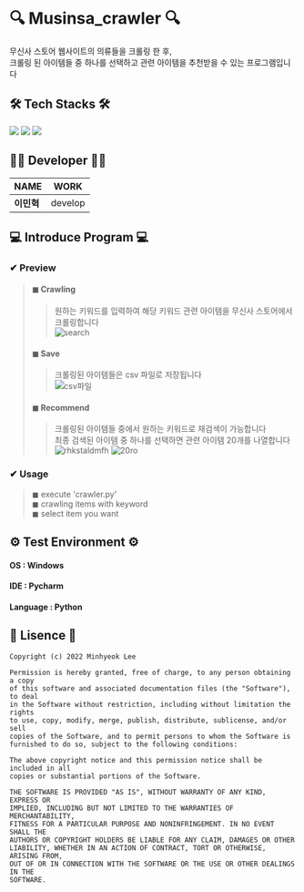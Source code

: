 # 🔍 Musinsa_crawler 🔍  
무신사 스토어 웹사이트의 의류들을 크롤링 한 후,  
크롤링 된 아이템들 중 하나를 선택하고 관련 아이템을 추천받을 수 있는 프로그램입니다

## 🛠 Tech Stacks 🛠
<img src="https://img.shields.io/badge/python-3776AB?style=for-the-badge&logo=python&logoColor=white"/> <img src="https://img.shields.io/badge/selenium-43B02A?style=for-the-badge&logo=selenium&logoColor=white"/> <img src="https://img.shields.io/badge/pandas-150458?style=for-the-badge&logo=pandas&logoColor=white"/>

## 👨‍💼 Developer 👨‍💼
NAME | WORK
--- | --- |
**이민혁** | develop

## 💻 Introduce Program 💻

### ✔ Preview

> #### ◼ Crawling
>> 원하는 키워드를 입력하여 해당 키워드 관련 아이템을 무신사 스토어에서 크롤링합니다  
>> ![search](https://user-images.githubusercontent.com/88527089/209672470-ce3a9015-c680-43f6-832e-758497e02163.png)
> #### ◼ Save
>> 크롤링된 아이템들은 csv 파일로 저장됩니다  
>> ![csv파일](https://user-images.githubusercontent.com/88527089/209672640-9f86cceb-aaaa-456f-ba3b-53af051429cf.png)
> #### ◼ Recommend
>> 크롤링된 아이템들 중에서 원하는 키워드로 재검색이 가능합니다  
>> 최종 검색된 아이템 중 하나를 선택하면 관련 아이템 20개를 나열합니다  
>> ![rhkstaldmfh](https://user-images.githubusercontent.com/88527089/209673366-9b44d0a5-3575-41ac-8fb8-8e0bcccbcfa9.png)
>> ![20ro](https://user-images.githubusercontent.com/88527089/209673367-895c5886-5106-4bd0-a33c-f70f65fe9759.png)

### ✔ Usage

> ◼ execute 'crawler.py'  
> ◼ crawling items with keyword  
> ◼ select item you want  

## ⚙ Test Environment ⚙

#### OS : Windows
#### IDE : Pycharm
#### Language : Python


## 📃 Lisence 📃

~~~
Copyright (c) 2022 Minhyeok Lee

Permission is hereby granted, free of charge, to any person obtaining a copy
of this software and associated documentation files (the "Software"), to deal
in the Software without restriction, including without limitation the rights
to use, copy, modify, merge, publish, distribute, sublicense, and/or sell
copies of the Software, and to permit persons to whom the Software is
furnished to do so, subject to the following conditions:

The above copyright notice and this permission notice shall be included in all
copies or substantial portions of the Software.

THE SOFTWARE IS PROVIDED "AS IS", WITHOUT WARRANTY OF ANY KIND, EXPRESS OR
IMPLIED, INCLUDING BUT NOT LIMITED TO THE WARRANTIES OF MERCHANTABILITY,
FITNESS FOR A PARTICULAR PURPOSE AND NONINFRINGEMENT. IN NO EVENT SHALL THE
AUTHORS OR COPYRIGHT HOLDERS BE LIABLE FOR ANY CLAIM, DAMAGES OR OTHER
LIABILITY, WHETHER IN AN ACTION OF CONTRACT, TORT OR OTHERWISE, ARISING FROM,
OUT OF OR IN CONNECTION WITH THE SOFTWARE OR THE USE OR OTHER DEALINGS IN THE
SOFTWARE.
~~~
